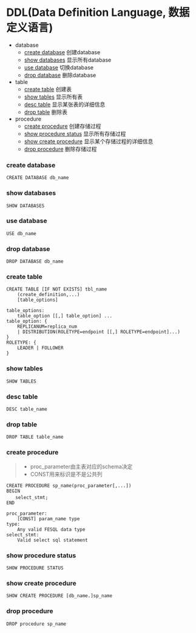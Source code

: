 # DDL(Data Definition Language, 数据定义语言)

- database
    - [create database](#create-database) 创建database
    - [show databases](#show-databases) 显示所有database
    - [use database](#use-database) 切换database
    - [drop database](#drop-database) 删除database
- table 
    - [create table](#create-table) 创建表
    - [show tables](#show-tables) 显示所有表
    - [desc table](#desc-table) 显示某张表的详细信息
    - [drop table](#drop-table) 删除表
- procedure
    - [create procedure](#create-procedure) 创建存储过程
    - [show procedure status](#show-procedure-status) 显示所有存储过程
    - [show create procedure](#show-create-procedure) 显示某个存储过程的详细信息
    - [drop procedure](#drop-procedure) 删除存储过程


### create database
```
CREATE DATABASE db_name
```


### show databases
```
SHOW DATABASES
```

### use database
```
USE db_name
```


### drop database
```
DROP DATABASE db_name
```


### create table

```
CREATE TABLE [IF NOT EXISTS] tbl_name
    (create_definition,...)
    [table_options]
  
table_options:
    table_option [[,] table_option] ...
table_option: {
    REPLICANUM=replica_num
    | DISTRIBUTION(ROLETYPE=endpoint [[,] ROLETYPE=endpoint]...)
}
ROLETYPE: {
    LEADER | FOLLOWER
}
```

### show tables

```
SHOW TABLES
```


### desc table

```
DESC table_name
```


### drop table
```
DROP TABLE table_name
```


### create procedure
> - proc_parameter由主表对应的schema决定
> - CONST用来标识是不是公共列

```
CREATE PROCEDURE sp_name(proc_parameter[,...])
BEGIN
　　select_stmt;
END
 
proc_parameter:
    [CONST] param_name type
type:
    Any valid FESQL data type
select_stmt:
    Valid select sql statement
```


### show procedure status

```
SHOW PROCEDURE STATUS
```


### show create procedure

```
SHOW CREATE PROCEDURE [db_name.]sp_name
```


### drop procedure
```
DROP procedure sp_name
```
